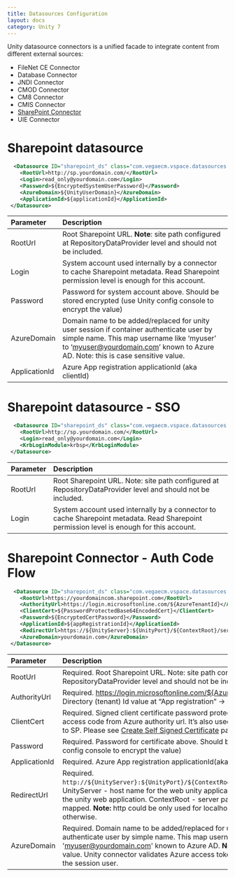 ```yaml
---
title: Datasources Configuration
layout: docs
category: Unity 7
---
```


Unity datasource connectors is a unified facade to integrate content from different external sources:   

- FileNet CE Connector
- Database Connector
- JNDI Connector
- CMOD Connector
- CM8 Connector
- CMIS Connector
- [SharePoint Connector](../configuration/datasources/sharepoint.md)
- UIE Connector

# Sharepoint datasource

```xml
  <Datasource ID="sharepoint_ds" class="com.vegaecm.vspace.datasources.SharepointDatasource">
    <RootUrl>http://sp.yourdomain.com/</RootUrl>
    <Login>read_only@yourdomain.com</Login>
    <Password>${EncryptedSystemUserPassword}</Password>
    <AzureDomain>${UnityUserDomain}</AzureDomain>
    <ApplicationId>${applicationId}</ApplicationId>
 </Datasource>
```

| Parameter          | Description |
|:-------------------|:------------|
| RootUrl                 | Root Sharepoint URL. **Note**: site path configured at RepositoryDataProvider level and should not be included.      |
| Login                   | System account used internally by a connector to cache Sharepoint metadata. Read Sharepoint permission level is enough for this account.    |
| Password                | Password for system account above. Should be stored encrypted (use Unity config console to encrypt the value)    |
| AzureDomain             | Domain name to be added/replaced for unity user session if container authenticate user by simple name. This map username like ‘myuser’ to ‘myuser@yourdomain.com’ known to Azure AD. Note: this is case sensitive value.|
| ApplicationId           | Azure App registration applicationId (aka clientId) |

# Sharepoint datasource - SSO

```xml
  <Datasource ID="sharepoint_ds" class="com.vegaecm.vspace.datasources.SharepointDatasource">
    <RootUrl>http://sp.yourdomain.com/</RootUrl>
    <Login>read_only@yourdomain.com</Login>
    <KrbLoginModule>krbsp</KrbLoginModule>
 </Datasource>
```

| Parameter          | Description |
|:-------------------|:------------|
| RootUrl                 | Root Sharepoint URL. Note: site path configured at RepositoryDataProvider level and should not be included.      |
| Login                   | System account used internally by a connector to cache Sharepoint metadata. Read Sharepoint permission level is enough for this account.    |

# Sharepoint Connector - Auth Code Flow
```xml
  <Datasource ID="sharepoint_ds" class="com.vegaecm.vspace.datasources.SharepointDatasource">
    <RootUrl>https://yourdomaincom.sharepoint.com</RootUrl>
    <AuthorityUrl>https://login.microsoftonline.com/${AzureTenantId}</AuthorityUrl>
    <ClientCert>${PasswordProtectedBase64EncodedCert}</ClientCert>
    <Password>${EncryptedCertPassword}</Password>
    <ApplicationId>${appRegistrationId}</ApplicationId>
    <RedirectUrl>https://${UnityServer}:${UnityPort}/${ContextRoot}/services/oauth2/callback</RedirectUrl>
    <AzureDomain>yourdomain.com</AzureDomain>
 </Datasource>
```

| Parameter          | Description |
|:-------------------|:------------|
| RootUrl                | Required. Root Sharepoint URL. Note: site path configured at RepositoryDataProvider level and should not be included |
| AuthorityUrl           | Required. https://login.microsoftonline.com/${AzureTenantId}. Please find Directory (tenant) Id value at “App registration” -> “Overview” page |
|ClientCert              | Required. Signed client certificate password protected. Certificate used to get access code from Azure authority url. It’s also used to authenticate system user to SP. Please see [Create Self Signed Certificate](../configuration/datasources/sharepoint/authcode.md#self-signed-certificate) page for details |
| Password               | Required. Password for certificate above. Should be stored encrypted (use Unity config console to encrypt the value) |
| ApplicationId          | Required. Azure App registration applicationId(aka clientId) |
| RedirectUrl            | Required. `http://${UnityServer}:${UnityPort}/${ContextRoot}/services/oauth2/callback`. UnityServer - host name for the web unity application. UnityPort - port value for the unity web application. ContextRoot - server path unity web application mapped. **Note:** http could be only used for localhost, https MUST be used otherwise. |
| AzureDomain| Required. Domain name to be added/replaced for unity user session if container authenticate user by simple name. This map username like 'myuser' to 'myuser@yourdomain.com' known to Azure AD. **Note:** this is case sensitive value. Unity connector validates Azure access token from auth popup belongs to the session user. |